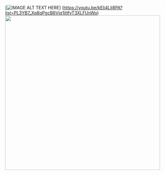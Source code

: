 [![IMAGE ALT TEXT HERE](http://postfiles14.naver.net/20150530_157/ioio9961_1432982427969qTlHB_JPEG/%B0%E6%B1%E2%BB%E7%C1%F83.jpg?type=w3)]
(https://youtu.be/kEIi4Llj8PA?list=PL3YB7_Xq8qPgcB6Viq1ittfvT3XLFUnWo)
<img src="http://postfiles12.naver.net/20150530_75/ioio9961_14329757562419dvN5_JPEG/%C0%FA%B0%A1%BF%EB_%B0%A1%B9%E6.jpg?type=w3"  width=500 height=500>

